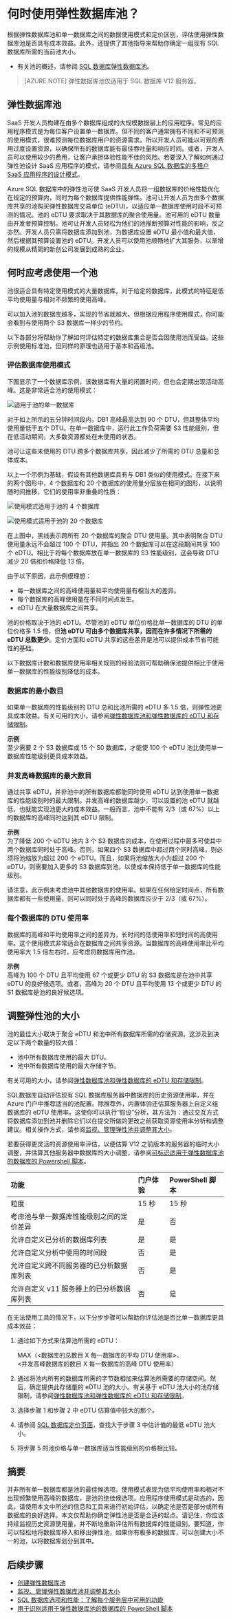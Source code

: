 <properties
	pageTitle="何时使用弹性数据库池？"
	description="弹性数据库池是由一组弹性数据库共享的可用资源的集合。本文提供相关的指导来帮助你评估是否适合对一组数据库使用弹性数据库池。"
	services="sql-database"
	documentationCenter=""
	authors="stevestein"
	manager="jhubbard"
	editor=""/>

<tags
	ms.service="sql-database"
	ms.devlang="NA"
	ms.date="08/08/2016"
	wacn.date="11/16/2016"
	ms.author="sstein"
	ms.workload="data-management"
	ms.topic="article"
	ms.tgt_pltfrm="NA"/>


# 何时使用弹性数据库池？
根据弹性数据库池和单一数据库之间的数据使用模式和定价区别，评估使用弹性数据库池是否具有成本效益。此外，还提供了其他指导来帮助你确定一组现有 SQL 数据库所需的当前池大小。

- 有关池的概述，请参阅 [SQL 数据库弹性数据库池](/documentation/articles/sql-database-elastic-pool/)。

> [AZURE.NOTE] 弹性数据库池仅适用于 SQL 数据库 V12 服务器。

## 弹性数据库池

SaaS 开发人员构建在由多个数据库组成的大规模数据层上的应用程序。常见的应用程序模式是为每位客户设置单一数据库。但不同的客户通常拥有不同和不可预测的使用模式，很难预测每位数据库用户的资源需求。所以开发人员可能以可观的费用过度设置资源，以确保所有的数据库能有最佳吞吐量和响应时间。或者，开发人员可以使用较少的费用，让客户承担体验性能不佳的风险。若要深入了解如何通过弹性池设计 SaaS 应用程序的模式，请参阅[具有 Azure SQL 数据库的多租户 SaaS 应用程序的设计模式](/documentation/articles/sql-database-design-patterns-multi-tenancy-saas-applications/)。

Azure SQL 数据库中的弹性池可使 SaaS 开发人员将一组数据库的价格性能优化在规定的预算内，同时为每个数据库提供性能弹性。池可让开发人员为由多个数据库共享的池购买弹性数据库交易单位 (eDTU)，以适应单一数据库使用时段不可预测的情况。池的 eDTU 要求取决于其数据库的聚合使用量。池可用的 eDTU 数量由开发者预算控制。池可让开发人员轻松为他们的池推断预算对性能的影响，反之亦然。开发人员只需将数据库添加到池，为数据库设置 eDTU 最小值和最大值，然后根据其预算设置池的 eDTU。开发人员可以使用池顺畅地扩大其服务，以渐增的规模从精简的新创公司发展到成熟的企业。
## 何时应考虑使用一个池

池很适合具有特定使用模式的大量数据库。对于给定的数据库，此模式的特征是低平均使用量与相对不频繁的使用高峰。

可以加入池的数据库越多，实现的节省就越大。但根据应用程序使用模式，你可能会看到与使用两个 S3 数据库一样少的节约。

以下各部分将帮助你了解如何评估特定的数据库集合是否会因使用池而受益。这些示例使用标准池，但同样的原理也适用于基本和高级池。

### 评估数据库使用模式

下图显示了一个数据库示例，该数据库有大量的闲置时间，但也会定期出现活动高峰。这是非常适合池的使用模式：

   ![适用于池的单一数据库](./media/sql-database-elastic-pool-guidance/one-database.png)

对于如上所示的五分钟时间段内，DB1 高峰最高达到 90 个 DTU，但其整体平均使用量低于五个 DTU。在单一数据库中，运行此工作负荷需要 S3 性能级别，但在低活动期间，大多数资源都处在未使用的状态。

池可让这些未使用的 DTU 跨多个数据库共享，因此减少了所需的 DTU 总量和总体成本。

以上一个示例为基础，假设有其他数据库具有与 DB1 类似的使用模式。在接下来的两个图形中，4 个数据库和 20 个数据库的使用量分层放在相同的图形，以说明随时间推移，它们的使用率非重叠的性质：

   ![使用模式适用于池的 4 个数据库](./media/sql-database-elastic-pool-guidance/four-databases.png)

   ![使用模式适用于池的 20 个数据库](./media/sql-database-elastic-pool-guidance/twenty-databases.png)

在上图中，黑线表示跨所有 20 个数据库的聚合 DTU 使用量。其中表明聚合 DTU 使用量永远不会超过 100 个 DTU，并指出 20 个数据库可以在这段期间共享 100 个 eDTU。相比于将每个数据库放在单一数据库的 S3 性能级别，这会导致 DTU 减少 20 倍和价格降低 13 倍。


由于以下原因，此示例很理想：

- 每一数据库之间的高峰使用量和平均使用量有相当大的差异。
- 每个数据库的高峰使用量在不同时间点发生。
- eDTU 在大量数据库之间共享。

池的价格取决于池的 eDTU。尽管池的 eDTU 单位价格比单一数据库的 DTU 的单位价格多 1.5 倍，但**池 eDTU 可由多个数据库共享，因而在许多情况下所需的 eDTU 总数更少**。定价方面和 eDTU 共享的这些差异是池可以提供成本节省可能性的基础。

以下数据库计数和数据库使用率相关规则的经验法则可帮助确保池提供相比于使用单一数据库的性能级别降低的成本。

### 数据库的最小数目

如果单一数据库的性能级别的 DTU 总和比池所需的 eDTU 多 1.5 倍，则弹性池更具成本效益。有关可用的大小，请参阅[弹性数据库池和弹性数据库的 eDTU 和存储限制](/documentation/articles/sql-database-elastic-pool/#eDTU-and-storage-limits-for-elastic-pools-and-elastic-databases)。

**示例** <br>
至少需要 2 个 S3 数据库或 15 个 S0 数据库，才能使 100 个 eDTU 池比使用单一数据库性能级别更具成本效益。

### 并发高峰数据库的最大数目

通过共享 eDTU，并非池中的所有数据库都能同时使用 eDTU 达到使用单一数据库的性能级别时的最大限制。并发高峰的数据库越少，可以设置的池 eDTU 就越低，也就能实现池更大的成本效益。一般而言，池中不能有 2/3（或 67%）以上的数据库的高峰同时达到其 eDTU 限制。

**示例** <br>
为了降低 200 个 eDTU 池内 3 个 S3 数据库的成本，在使用过程中最多可使其中两个数据库同时处于高峰。否则，如果四个 S3 数据库中超过两个同时高峰，则必须将池缩放为超过 200 个 eDTU。而且，如果将池缩放大小为超过 200 个 eDTU，则需要加入更多的 S3 数据库到池，以使成本保持低于单一数据库的性能级别。

请注意，此示例未考虑池中其他数据库的使用率。如果在任何给定时间点，所有数据库都有一些使用量，则可以同时处于高峰的数据库应少于 2/3（或 67%）。

### 每个数据库的 DTU 使用率

数据库的高峰和平均使用率之间的差异为，长时间的低使用率和短时间的高使用率。这个使用模式非常适合在数据库之间共享资源。当数据库的高峰使用率比平均使用率大 1.5 倍左右时，应考虑将数据库用作池。

**示例**<br>
高峰为 100 个 DTU 且平均使用 67 个或更少 DTU 的 S3 数据库是在池中共享 eDTU 的良好候选项。或者，高峰为 20 个 DTU 且平均使用 13 个或更少 DTU 的 S1 数据库是池的良好候选项。

## 调整弹性池的大小

池的最佳大小取决于聚合 eDTU 和池中所有数据库所需的存储资源。这涉及到决定以下两个数量的较大值：

* 池中所有数据库使用的最大 DTU。
* 池中所有数据库使用的最大存储字节。

有关可用的大小，请参阅[弹性数据库池和弹性数据库的 eDTU 和存储限制](/documentation/articles/sql-database-elastic-pool/#edtu-and-storage-limits-for-elastic-pools-and-elastic-databases)。

SQL数据库自动评估现有 SQL 数据库服务器中数据库的历史资源使用率，并在 Azure 门户中推荐适当的池配置。除推荐外，内置体验还估算服务器上自定义组数据库的 eDTU 使用率。这使你可以执行“假设”分析，其方法为：通过交互方式将数据库添加到池并删除它们以在提交所做的更改之前获取资源使用率分析和调整建议。相关操作方式，请参阅[监视、管理弹性池并调整其大小](/documentation/articles/sql-database-elastic-pool-manage-powershell/)。

若要获得更灵活的资源使用率评估，以便估算 V12 之前版本的服务器的临时大小调整，并估算其他服务器中数据库的大小调整，请参阅[可标识适用于弹性数据库池的数据库的 Powershell 脚本](/documentation/articles/sql-database-elastic-pool-database-assessment-powershell/)。

| 功能 | 门户体验|	PowerShell 脚本|
|:---------------|:----------|:----------|
| 粒度 | 15 秒 | 15 秒
| 考虑池与单一数据库性能级别之间的定价差异| 是| 否
| 允许自定义已分析的数据库列表| 是| 是
| 允许自定义分析中使用的时间段| 否| 是
| 允许自定义跨不同服务器的已分析数据库列表| 否| 是
| 允许自定义 v11 服务器上的已分析数据库列表| 否| 是

在无法使用工具的情况下，以下分步步骤可以帮助你评估池是否比单一数据库更具成本效益：

1.	通过如下方式来估算池所需的 eDTU：

    MAX（<数据库的总数目 X 每一数据库的平均 DTU 使用率>、<br>
    <并发高峰数据库的数目 X 每一数据库的高峰 DTU 使用率）

2.	通过将池内所有的数据库所需的字节数相加来估算池所需要的存储空间。然后，确定提供此存储量的 eDTU 池的大小。有关基于 eDTU 池大小的池存储限制，请参阅[弹性数据库池和弹性数据库的 eDTU 和存储限制](/documentation/articles/sql-database-elastic-pool/#edtu-and-storage-limits-for-elastic-pools-and-elastic-databases)。
3.	选择步骤 1 和步骤 2 中 eDTU 估算值中较大的那个。
4.	请参阅 [SQL 数据库定价页面](/pricing/details/sql-database/)，查找大于步骤 3 中估计值的最低 eDTU 池大小。
5.	将步骤 5 的池价格与单一数据库适当性能级别的价格相比较。


## 摘要

并非所有单一数据库都是池的最佳候选项。使用模式表现为低平均使用率和相对不出现频繁使用高峰的数据库，是池的绝佳候选项。应用程序使用模式是动态的，因此，请使用本文中所述的信息和工具来进行初始评估，以确定池是否是部分或所有数据库的良好选择。本文仅帮助你确定弹性池是否是合适的起点。请记住，你应该持续监视历史资源使用量，并不断地重新评估所有数据库的性能级别。要知道，你可以轻松地将数据库移入和移出弹性池，如果你有极多的数据库，可以创建大小不一的池，以将数据库划分到其中。

## 后续步骤

- [创建弹性数据库池](/documentation/articles/sql-database-elastic-pool-create-powershell/)
- [监视、管理弹性数据库池并调整其大小](/documentation/articles/sql-database-elastic-pool-manage-powershell/)
- [SQL 数据库选项和性能：了解每个服务层中可用的功能](/documentation/articles/sql-database-service-tiers/)
- [用于识别适用于弹性数据库池的数据库的 PowerShell 脚本](/documentation/articles/sql-database-elastic-pool-database-assessment-powershell/)

<!---HONumber=Mooncake_0912_2016-->